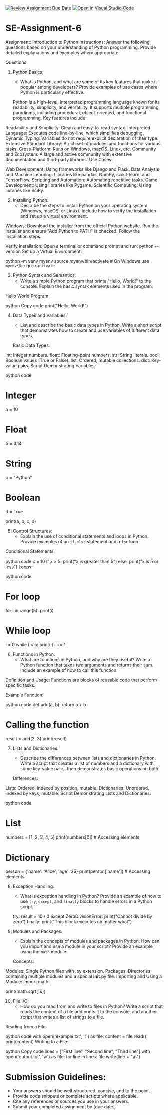 [![Review Assignment Due Date](https://classroom.github.com/assets/deadline-readme-button-22041afd0340ce965d47ae6ef1cefeee28c7c493a6346c4f15d667ab976d596c.svg)](https://classroom.github.com/a/WfNmjXUk)
[![Open in Visual Studio Code](https://classroom.github.com/assets/open-in-vscode-2e0aaae1b6195c2367325f4f02e2d04e9abb55f0b24a779b69b11b9e10269abc.svg)](https://classroom.github.com/online_ide?assignment_repo_id=15350328&assignment_repo_type=AssignmentRepo)
# SE-Assignment-6
 Assignment: Introduction to Python
Instructions:
Answer the following questions based on your understanding of Python programming. Provide detailed explanations and examples where appropriate.

 Questions:

1. Python Basics:
   - What is Python, and what are some of its key features that make it popular among developers? Provide examples of use cases where Python is particularly effective.

   Python is a high-level, interpreted programming language known for its readability, simplicity, and versatility. It supports multiple programming paradigms, including procedural, object-oriented, and functional programming. Key features include:

Readability and Simplicity: Clean and easy-to-read syntax.
Interpreted Language: Executes code line-by-line, which simplifies debugging.
Dynamic Typing: Variables do not require explicit declaration of their type.
Extensive Standard Library: A rich set of modules and functions for various tasks.
Cross-Platform: Runs on Windows, macOS, Linux, etc.
Community and Ecosystem: A large and active community with extensive documentation and third-party libraries.
Use Cases:

Web Development: Using frameworks like Django and Flask.
Data Analysis and Machine Learning: Libraries like pandas, NumPy, scikit-learn, and TensorFlow.
Scripting and Automation: Automating repetitive tasks.
Game Development: Using libraries like Pygame.
Scientific Computing: Using libraries like SciPy.

2. Installing Python:
   - Describe the steps to install Python on your operating system (Windows, macOS, or Linux). Include how to verify the installation and set up a virtual environment.

 Windows:
Download the installer from the official Python website.
Run the installer and ensure "Add Python to PATH" is checked.
Follow the installation steps.

Verify Installation:
Open a terminal or command prompt and run:
python --version
Set up a Virtual Environment:

python -m venv myenv
source myenv/bin/activate  # On Windows use `myenv\Scripts\activate`

3. Python Syntax and Semantics:
   - Write a simple Python program that prints "Hello, World!" to the console. Explain the basic syntax elements used in the program.

  Hello World Program:

python
Copy code
print("Hello, World!") 

4. Data Types and Variables:
   - List and describe the basic data types in Python. Write a short script that demonstrates how to create and use variables of different data types.

   Basic Data Types:

int: Integer numbers.
float: Floating-point numbers.
str: String literals.
bool: Boolean values (True or False).
list: Ordered, mutable collections.
dict: Key-value pairs.
Script Demonstrating Variables:

python
 code
# Integer
a = 10
# Float
b = 3.14
# String
c = "Python"
# Boolean
d = True

print(a, b, c, d)

5. Control Structures:
   - Explain the use of conditional statements and loops in Python. Provide examples of an `if-else` statement and a `for` loop.

Conditional Statements:

python
 code
x = 10
if x > 5:
    print("x is greater than 5")
else:
    print("x is 5 or less")
Loops:

python
 code
# For loop
for i in range(5):
    print(i)

# While loop
i = 0
while i < 5:
    print(i)
    i += 1   

6. Functions in Python:
   - What are functions in Python, and why are they useful? Write a Python function that takes two arguments and returns their sum. Include an example of how to call this function.

  Definition and Usage:
Functions are blocks of reusable code that perform specific tasks.

Example Function:

python
 code
def add(a, b):
    return a + b

# Calling the function
result = add(2, 3)
print(result) 

7. Lists and Dictionaries:
   - Describe the differences between lists and dictionaries in Python. Write a script that creates a list of numbers and a dictionary with some key-value pairs, then demonstrates basic operations on both.

   Differences:

Lists: Ordered, indexed by position, mutable.
Dictionaries: Unordered, indexed by keys, mutable.
Script Demonstrating Lists and Dictionaries:

python
 code
# List
numbers = [1, 2, 3, 4, 5]
print(numbers[0])  # Accessing elements

# Dictionary
person = {'name': 'Alice', 'age': 25}
print(person['name'])  # Accessing elements

8. Exception Handling:
   - What is exception handling in Python? Provide an example of how to use `try`, `except`, and `finally` blocks to handle errors in a Python script.

   try:
    result = 10 / 0
except ZeroDivisionError:
    print("Cannot divide by zero")
finally:
    print("This block executes no matter what")


9. Modules and Packages:
   - Explain the concepts of modules and packages in Python. How can you import and use a module in your script? Provide an example using the `math` module.

   Concepts:

Modules: Single Python files with .py extension.
Packages: Directories containing multiple modules and a special __init__.py file.
Importing and Using a Module:
import math

print(math.sqrt(16))

10. File I/O:
    - How do you read from and write to files in Python? Write a script that reads the content of a file and prints it to the console, and another script that writes a list of strings to a file.

  Reading from a File:

python
 code
with open('example.txt', 'r') as file:
    content = file.read()
    print(content)
Writing to a File:

python
Copy code
lines = ["First line", "Second line", "Third line"]
with open('output.txt', 'w') as file:
    for line in lines:
        file.write(line + "\n")  

# Submission Guidelines:
- Your answers should be well-structured, concise, and to the point.
- Provide code snippets or complete scripts where applicable.
- Cite any references or sources you use in your answers.
- Submit your completed assignment by [due date].


